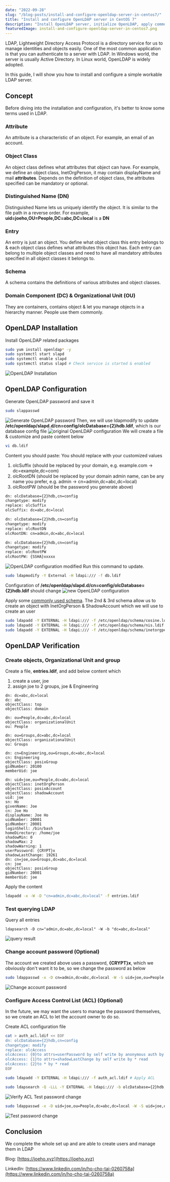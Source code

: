 ```yaml
---
date: "2022-09-28"
slug: "/blog-posts/install-and-configure-openldap-server-in-centos7/"
title: "Install and configure OpenLDAP server in CentOS 7"
description: "Install OpenLDAP server, initialize OpenLDAP, apply common LDAP schema configuration and create users in OpenLDAP in CentOS 7"
featuredImage: install-and-configure-openldap-server-in-centos7.png
---
```

LDAP, Lightweight Directory Access Protocol is a directory service for us to manage identities and objects easily. One of the most common application is that you can authenticate to a server with LDAP. In Windows world, the server is usually Active Directory. In Linux world, OpenLDAP is widely adopted.

In this guide, I will show you how to install and configure a simple workable LDAP server.

## Concept
Before diving into the installation and configuration, it's better to know some terms used in LDAP.

### Attribute
An attribute is a characteristic of an object. For example, an email of an account.

### Object Class
An object class defines what attributes that object can have. For example, we define an object class, InetOrgPerson, it may contain displayName and mail **attributes**. Depends on the definition of object class, the attributes specified can be mandatory or optional.

### Distinguished Name (DN)
Distinguished Name lets us uniquely identify the object. It is similar to the file path in a reverse order. For example, **uid=joeho,OU=People,DC=abc,DC=local** is a **DN**

### Entry
An entry is just an object. You define what object class this entry belongs to & each object class defines what attributes this object has. Each entry can belong to multiple object classes and need to have all mandatory attributes specified in all object classes it belongs to.

### Schema
A schema contains the definitions of various attributes and object classes.

### Domain Component (DC) & Organizational Unit (OU)
They are containers, contains object & let you manage objects in a hierarchy manner. People use them commonly.

## OpenLDAP Installation
Install OpenLDAP related packages
```bash
sudo yum install openldap* -y
sudo systemctl start slapd
sudo systemctl enable slapd
sudo systemctl status slapd # Check service is started & enabled
```
![OpenLDAP Installation](../../images/install-and-configure-openldap-server-in-centos7/openldap-installation.png)
## OpenLDAP Configuration
Generate OpenLDAP password and save it
```bash
sudo slappasswd
```
![Generate OpenLDAP password](../../images/install-and-configure-openldap-server-in-centos7/generate-openldap-password.png)
Then, we will use ldapmodify to update **/etc/openldap/slapd.d/cn=config/olcDatabase={2}hdb.ldif**, which is our database config file
![original OpenLDAP configuration](../../images/install-and-configure-openldap-server-in-centos7/original-openldap-configuration.png)
We will create a file & customize and paste content below
```bash
vi db.ldif
```
Content you should paste:
You should replace with your customized values
1. olcSuffix (should be replaced by your domain, e.g. example.com -> dc=example,dc=com)
2. olcRootDN (should be replaced by your domain admin name, can be any name you prefer, e.g. admin -> cn=admin,dc=abc,dc=local)
3. olcRootPW (should be the password you generate above)

```bash
dn: olcDatabase={2}hdb,cn=config
changetype: modify
replace: olcSuffix
olcSuffix: dc=abc,dc=local

dn: olcDatabase={2}hdb,cn=config
changetype: modify
replace: olcRootDN
olcRootDN: cn=admin,dc=abc,dc=local

dn: olcDatabase={2}hdb,cn=config
changetype: modify
replace: olcRootPW
olcRootPW: {SSHA}xxxxx
```

![OpenLDAP configuration modified](../../images/install-and-configure-openldap-server-in-centos7/openldap-configuration-modified.png)
Run this command to update.
```bash
sudo ldapmodify -Y External -H ldapi:/// -f db.ldif
```
Configuration of **/etc/openldap/slapd.d/cn=config/olcDatabase={2}hdb.ldif** should change
![new OpenLDAP configuration](../../images/install-and-configure-openldap-server-in-centos7/new-openldap-configuration.png)

Apply some [commonly used schema](https://www.openldap.org/doc/admin24/schema.html#:~:text=13.1.-,Distributed%20Schema%20Files,-OpenLDAP%20Software%20is). The 2nd & 3rd schema allow us to create an object with InetOrgPerson & ShadowAccount which we will use to create an user
```bash
sudo ldapadd -Y EXTERNAL -H ldapi:/// -f /etc/openldap/schema/cosine.ldif
sudo ldapadd -Y EXTERNAL -H ldapi:/// -f /etc/openldap/schema/nis.ldif
sudo ldapadd -Y EXTERNAL -H ldapi:/// -f /etc/openldap/schema/inetorgperson.ldif
```
## OpenLDAP Verification
### Create objects, Organizational Unit and group
Create a file, **entries.ldif**, and add below content which 
1. create a user, joe
2. assign joe to 2 groups, joe & Engineering

```
dn: dc=abc,dc=local
dc: abc
objectClass: top
objectClass: domain

dn: ou=People,dc=abc,dc=local
objectClass: organizationalUnit
ou: People

dn: ou=Groups,dc=abc,dc=local
objectClass: organizationalUnit
ou: Groups

dn: cn=Engineering,ou=Groups,dc=abc,dc=local
cn: Engineering
objectClass: posixGroup
gidNumber: 20100
memberUid: joe

dn: uid=joe,ou=People,dc=abc,dc=local
objectClass: inetOrgPerson
objectClass: posixAccount
objectClass: shadowAccount
uid: joe
sn: Ho
givenName: Joe
cn: Joe Ho
displayName: Joe Ho
uidNumber: 20001
gidNumber: 20001
loginShell: /bin/bash
homeDirectory: /home/joe
shadowMin: 0
shadowMax: 2
shadowWarning: 1
userPassword: {CRYPT}x
shadowLastChange: 19261
dn: cn=joe,ou=Groups,dc=abc,dc=local
cn: joe
objectClass: posixGroup
gidNumber: 20001
memberUid: joe
```

Apply the content

```bash
ldapadd -x -W -D "cn=admin,dc=abc,dc=local" -f entries.ldif
```
### Test querying LDAP
Query all entries
```
ldapsearch -D cn="admin,dc=abc,dc=local" -W -b "dc=abc,dc=local"
```
![query result](../../images/install-and-configure-openldap-server-in-centos7/query-result.png)

### Change account password (Optional)
The account we created above uses a password, **{CRYPT}x**, which we obviously don't want it to be, so we change the password as below
```bash
sudo ldappasswd -x -D cn=admin,dc=abc,dc=local -W -S uid=joe,ou=People,dc=abc,dc=local
```
![Change account password](../../images/install-and-configure-openldap-server-in-centos7/change-account-password.png)

### Configure Access Control List (ACL) (Optional)
In the future, we may want the users to manage the password themselves, so we create an ACL to let the account owner to do so.

Create ACL configuration file
```bash
cat > auth_acl.ldif << EOF
dn: olcDatabase={2}hdb,cn=config
changetype: modify
replace: olcAccess
olcAccess: {0}to attrs=userPassword by self write by anonymous auth by * none
olcAccess: {1}to attrs=shadowLastChange by self write by * read
olcAccess: {2}to * by * read
EOF

sudo ldapadd -Y EXTERNAL -H ldapi:/// -f auth_acl.ldif # Apply ACL

sudo ldapsearch -Q -LLL -Y EXTERNAL -H ldapi:/// -b olcDatabase={2}hdb,cn=config '(olcAccess=*)' olcAccess olcSuffix # Verify ACL
```
![Verify ACL](../../images/install-and-configure-openldap-server-in-centos7/verify-acl.png)
Test password change
```bash
sudo ldappasswd -x -D uid=joe,ou=People,dc=abc,dc=local -W -S uid=joe,ou=People,dc=abc,dc=local
```
![Test password change](../../images/install-and-configure-openldap-server-in-centos7/test-password-change.png)

## Conclusion
We complete the whole set up and are able to create users and manage them in LDAP

Blog: [https://joeho.xyz](https://joeho.xyz)

LinkedIn: [https://www.linkedin.com/in/ho-cho-tai-0260758a](https://www.linkedin.com/in/ho-cho-tai-0260758a)
